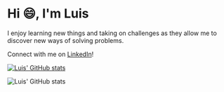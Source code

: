 # Hi :smile:, I'm Luis

I enjoy learning new things and taking on challenges as they allow me to discover new ways of solving problems.

Connect with me on [LinkedIn](https://www.linkedin.com/in/luis-martinez-mosquete/)!


[![Luis' GitHub stats](https://github-readme-stats.vercel.app/api?username=mmartinezluis)](https://github.com/mmartinezluis/github-readme-stats)

![Luis' GitHub stats](https://github-readme-stats.vercel.app/api?username=mmartinezluis&theme=algolia&show_icons=true)

